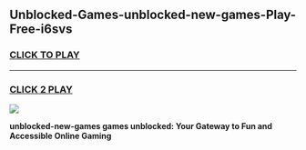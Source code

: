 
## Unblocked-Games-unblocked-new-games-Play-Free-i6svs
<h3>
<a href="https://premium76.site?title=unblocked-new-games&ref=22A">CLICK TO PLAY</a></h3>
<hr>

<h3>
<a href="https://premium76.site?title=unblocked-new-games&ref=22A">CLICK 2 PLAY</a>
  
</h3>

<a href="https://premium76.site?title=unblocked-new-games&ref=22A"><img src="https://clearcache.store/games.png"></a>


**unblocked-new-games games unblocked: Your Gateway to Fun and Accessible Online Gaming**
